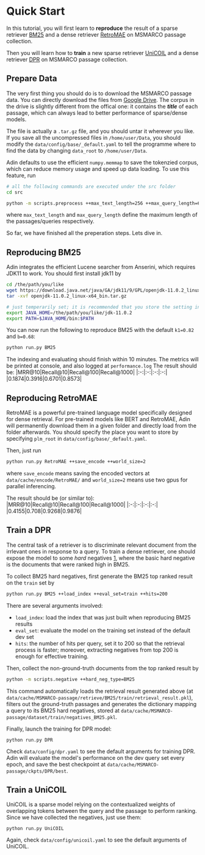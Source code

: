 # Quick Start

In this tutorial, you will first learn to **reproduce** the result of a sparse retriever [BM25](https://en.wikipedia.org/wiki/Okapi_BM25) and a dense retriever [RetroMAE](https://arxiv.org/abs/2205.12035) on MSMARCO passage collection.

Then you will learn how to **train** a new sparse retriever [UniCOIL](https://arxiv.org/abs/2106.14807) and a dense retriever [DPR](https://arxiv.org/abs/2004.04906) on MSMARCO passage collection.


## Prepare Data
The very first thing you should do is to download the MSMARCO passage data. You can directly download the files from [Google Drive](https://drive.google.com/file/d/185HvB-OWlTAtFyB9RePTL7LnWURcYDCG/view?usp=share_link). The corpus in the drive is slightly different from the offical one: it contains the ***title*** of each passage, which can always lead to better performance of sparse/dense models.

The file is actually a `.tar.gz` file, and you should untar it wherever you like. If you save all the uncompressed files in `/home/user/Data`, you should modify the `data/config/base/_default.yaml` to tell the programme where to find the data by changing `data_root` to `/home/user/Data`.

Adin defaults to use the efficient `numpy.memmap` to save the tokenzied corpus, which can reduce memory usage and speed up data loading. To use this feature, run
```bash
# all the following commands are executed under the src folder
cd src

python -m scripts.preprocess ++max_text_length=256 ++max_query_length=64
```
where `max_text_length` and `max_query_length` define the maximum length of the passages/queries respectively.

So far, we have finished all the preperation steps. Lets dive in.

## Reproducing BM25
Adin integrates the efficient Lucene searcher from Anserini, which requires JDK11 to work. You should first install jdk11 by
```bash
cd /the/path/you/like
wget https://download.java.net/java/GA/jdk11/9/GPL/openjdk-11.0.2_linux-x64_bin.tar.gz
tar -xvf openjdk-11.0.2_linux-x64_bin.tar.gz

# just temperarily set; it is recommended that you store the setting in ~/.bashrc
export JAVA_HOME=/the/path/you/like/jdk-11.0.2
export PATH=$JAVA_HOME/bin:$PATH
```

You can now run the following to reproduce BM25 with the default `k1=0.82` and `b=0.68`:
```bash
python run.py BM25
```
The indexing and evaluating should finish within 10 minutes. The metrics will be printed at console, and also logged at `performance.log` The result should be:
|MRR@10|Recall@10|Recall@100|Recall@1000|
|:-:|:-:|:-:|:-:|
|0.1874|0.3916|0.6701|0.8573|


## Reproducing RetroMAE
RetroMAE is a powerful pre-trained language model specifically designed for dense retrieval. For pre-trained models like BERT and RetroMAE, Adin will permanently download them in a given folder and directly load from the folder afterwards. You should specify the place you want to store by specifying `plm_root` in `data/config/base/_default.yaml`.

Then, just run
```bash
python run.py RetroMAE ++save_encode ++world_size=2
```
where `save_encode` means saving the encoded vectors at `data/cache/encode/RetroMAE/` and `world_size=2` means use two gpus for parallel inferencing.

The result should be (or similar to):
|MRR@10|Recall@10|Recall@100|Recall@1000|
|:-:|:-:|:-:|:-:|
|0.4155|0.708|0.9268|0.9876|


## Train a DPR
The central task of a retriever is to discriminate relevant document from the irrlevant ones in response to a query. To train a dense retriever, one should expose the model to some *hard* negatives [1](https://arxiv.org/abs/2104.08051), where the basic hard negative is the documents that were ranked high in BM25.

To collect BM25 hard negatives, first generate the BM25 top ranked result on the `train` set by
```bash
python run.py BM25 ++load_index ++eval_set=train ++hits=200
```
There are several arguments involved:
- `load_index`: load the index that was just built when reproducing BM25 results
- `eval_set`: evaluate the model on the training set instead of the default dev set
- `hits`: the number of hits per query, set it to 200 so that the retrieval process is faster; moreover, extracting negatives from top 200 is enough for effective training.

Then, collect the non-ground-truth documents from the top ranked result by
```bash
python -m scripts.negative ++hard_neg_type=BM25
```
This command automatically loads the retrieval result generated above (at `data/cache/MSMARCO-passage/retrieve/BM25/train/retrieval_result.pkl`), filters out the ground-truth passages and generates the dictionary mapping a query to its BM25 hard negatives, stored at `data/cache/MSMARCO-passage/dataset/train/negatives_BM25.pkl`.

Finally, launch the training for DPR model:
```
python run.py DPR
```
Check `data/config/dpr.yaml` to see the default arguments for training DPR. Adin will evaluate the model's performance on the dev query set every epoch, and save the best checkpoint at `data/cache/MSMARCO-passage/ckpts/DPR/best`.

## Train a UniCOIL

UniCOIL is a sparse model relying on the contextualized weights of overlapping tokens between the query and the passage to perform ranking. Since we have collected the negatives, just use them:

```
python run.py UniCOIL
```
Again, check `data/config/unicoil.yaml` to see the default arguments of UniCOIL.


